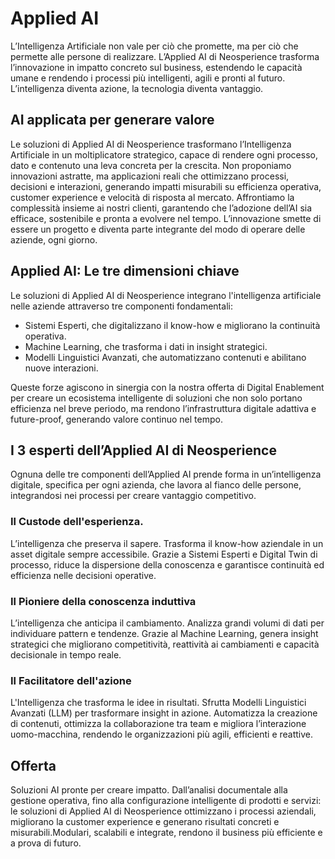 # Applied AI
L’Intelligenza Artificiale non vale per ciò che promette, ma per ciò che permette alle persone di realizzare. L’Applied AI di Neosperience trasforma l’innovazione in impatto concreto sul business, estendendo le capacità umane e rendendo i processi più intelligenti, agili e pronti al futuro. L’intelligenza diventa azione, la tecnologia diventa vantaggio.

## AI applicata per generare valore
Le soluzioni di Applied AI di Neosperience trasformano l’Intelligenza Artificiale in un moltiplicatore strategico, capace di rendere ogni processo, dato e contenuto una leva concreta per la crescita.
Non proponiamo innovazioni astratte, ma applicazioni reali che ottimizzano processi, decisioni e interazioni, generando impatti misurabili su efficienza operativa, customer experience e velocità di risposta al mercato.
Affrontiamo la complessità insieme ai nostri clienti, garantendo che l’adozione dell’AI sia efficace, sostenibile e pronta a evolvere nel tempo. L’innovazione smette di essere un progetto e diventa parte integrante del modo di operare delle aziende, ogni giorno. 

## Applied AI: Le tre dimensioni chiave

Le soluzioni di Applied AI di Neosperience integrano l'intelligenza artificiale nelle aziende attraverso tre componenti fondamentali:
* Sistemi Esperti, che digitalizzano il know-how e migliorano la continuità operativa.
* Machine Learning, che trasforma i dati in insight strategici.
* Modelli Linguistici Avanzati, che automatizzano contenuti e abilitano nuove interazioni.

Queste forze agiscono in sinergia con la nostra offerta di Digital Enablement per creare un ecosistema intelligente di soluzioni che non solo portano efficienza nel breve periodo, ma rendono l’infrastruttura digitale adattiva e future-proof, generando valore continuo nel tempo.

## I 3 esperti dell’Applied AI di Neosperience
Ognuna delle tre componenti dell’Applied AI prende forma in un’intelligenza digitale, specifica per ogni azienda, che lavora al fianco delle persone, integrandosi nei processi per creare vantaggio competitivo.

### Il Custode dell'esperienza.
L’intelligenza che preserva il sapere.
Trasforma il know-how aziendale in un asset digitale sempre accessibile. Grazie a Sistemi Esperti e Digital Twin di processo, riduce la dispersione della conoscenza e garantisce
continuità ed efficienza nelle decisioni operative.
### Il Pioniere della conoscenza induttiva
L’intelligenza che anticipa il cambiamento.
Analizza grandi volumi di dati per individuare pattern e tendenze. Grazie al Machine Learning, genera insight strategici che migliorano competitività, reattività ai cambiamenti e capacità decisionale in tempo reale.
### Il Facilitatore dell'azione
L'Intelligenza che trasforma le idee in risultati.
Sfrutta Modelli Linguistici Avanzati (LLM) per trasformare insight in azione. Automatizza la creazione di contenuti, ottimizza la collaborazione tra team e migliora l’interazione
uomo-macchina, rendendo le organizzazioni più agili, efficienti e reattive.

## Offerta
Soluzioni AI pronte per creare impatto.
Dall’analisi documentale alla gestione operativa, fino alla configurazione intelligente di prodotti e servizi: le soluzioni di Applied AI di Neosperience ottimizzano i processi aziendali, migliorano la customer experience e generano risultati concreti e misurabili.Modulari, scalabili e integrate, rendono il business più efficiente e a prova di futuro.